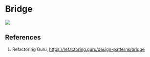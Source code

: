 # Bridge

<img src="https://user-images.githubusercontent.com/6856382/232928475-bb9874b7-99d9-4b28-875c-043d0dc49316.png"/>

## References

1. Refactoring Guru, https://refactoring.guru/design-patterns/bridge